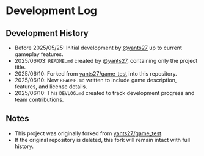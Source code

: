 # Development Log

## Development History

- Before 2025/05/25: Initial development by [@yants27](https://github.com/yants27) up to current gameplay features.
- 2025/06/03: `README.md` created by [@yants27](https://github.com/yants27), containing only the project title.
- 2025/06/10: Forked from [yants27/game_test](https://github.com/yants27/game_test) into this repository.
- 2025/06/10: New `README.md` written to include game description, features, and license details.
- 2025/06/10: This `DEVLOG.md` created to track development progress and team contributions.

## Notes

- This project was originally forked from [yants27/game_test](https://github.com/yants27/game_test).
- If the original repository is deleted, this fork will remain intact with full history.
